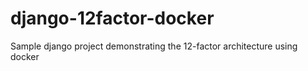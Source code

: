 django-12factor-docker
======================

Sample django project demonstrating the 12-factor architecture using docker
